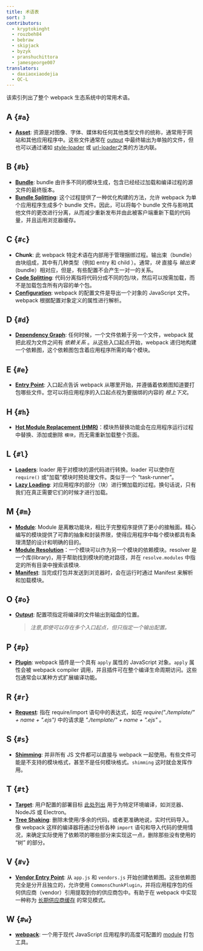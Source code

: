 ```yaml
---
title: 术语表
sort: 3
contributors:
  - kryptokinght
  - rouzbeh84
  - bebraw
  - skipjack
  - byzyk
  - pranshuchittora
  - jamesgeorge007
translators:
  - daxiaoxiaodejia
  - QC-L
---
```


该索引列出了整个 webpack 生态系统中的常用术语。

## A {`#a`}

- [**Asset**](/guides/asset-management/): 资源是对图像、字体、媒体和任何其他类型文件的统称，通常用于网站和其他应用程序中。这些文件通常在 [output](/glossary/#o) 中最终输出为单独的文件，但也可以通过诸如 [style-loader](/loaders/style-loader) 或 [url-loader](/loaders/url-loader)之类的方法内联。

## B {`#b`}

- [**Bundle**](/guides/getting-started/#creating-a-bundle): bundle 由许多不同的模块生成，包含已经经过加载和编译过程的源文件的最终版本。
- [**Bundle Splitting**](/guides/code-splitting): 这个过程提供了一种优化构建的方法，允许 webpack 为单个应用程序生成多个 bundle 文件。因此，可以将每个 bundle 文件与影响其他文件的更改进行分离，从而减少重新发布并由此被客户端重新下载的代码量，并且运用浏览器缓存。

## C {`#c`}

- **Chunk**: 此 webpack 特定术语在内部用于管理捆绑过程。输出束（bundle）由块组成，其中有几种类型（例如 entry 和 child ）。通常，_块_ 直接与 _输出束_ (bundle）相对应，但是，有些配置不会产生一对一的关系。
- [**Code Splitting**](/guides/code-splitting/): 代码分离指将代码分成不同的包/块，然后可以按需加载，而不是加载包含所有内容的单个包。
- [**Configuration**](/concepts/configuration/): webpack 的配置文件是导出一个对象的 JavaScript 文件。 webpack 根据配置对象定义的属性进行解析。

## D {`#d`}

- [**Dependency Graph**](/concepts/dependency-graph): 任何时候，一个文件依赖于另一个文件，webpack 就把此视为文件之间有 _依赖关系_ 。从这些入口起点开始，webpack 递归地构建一个依赖图，这个依赖图包含着应用程序所需的每个模块。

## E {`#e`}

- [**Entry Point**](/concepts/entry-points): 入口起点告诉 webpack 从哪里开始，并遵循着依赖图知道要打包哪些文件。您可以将应用程序的入口起点视为要捆绑的内容的 _根上下文_。

## H {`#h`}

- [**Hot Module Replacement (HMR)**](/concepts/hot-module-replacement)：模块热替换功能会在应用程序运行过程中替换、添加或删除 `模块`，而无需重新加载整个页面。

## L {`#l`}

- [**Loaders**](/concepts/loaders): loader 用于对模块的源代码进行转换。loader 可以使你在 `require()` 或"加载"模块时预处理文件。类似于一个 “task-runner”。
- [**Lazy Loading**](/guides/lazy-loading): 对应用程序的部分（块）进行懒加载的过程。换句话说，只有我们在真正需要它们的时候才进行加载。

## M {`#m`}

- [**Module**](/concepts/modules): Module 是离散功能块，相比于完整程序提供了更小的接触面。精心编写的模块提供了可靠的抽象和封装界限，使得应用程序中每个模块都具有条理清楚的设计和明确的目的。
- [**Module Resolution**](/concepts/module-resolution/)：一个模块可以作为另一个模块的依赖模块。resolver 是一个库(library)，用于帮助找到模块的绝对路径，并在 `resolve.modules` 中指定的所有目录中搜索该模块.
- [**Manifest**](/concepts/manifest): 当完成打包并发送到浏览器时，会在运行时通过 Manifest 来解析和加载模块。

## O {`#o`}

- [**Output**](/concepts/output): 配置项指定将编译的文件输出到磁盘的位置。
  > *注意,即使可以存在多个入口起点，但只指定一个输出配置。*

## P {`#p`}

- [**Plugin**](/concepts/plugins): webpack 插件是一个具有 `apply` 属性的 JavaScript 对象。`apply` 属性会被 webpack compiler 调用，并且插件可在整个编译生命周期访问。这些包通常会以某种方式扩展编译功能。

## R {`#r`}

- [**Request**](/guides/dependency-management/): 指在 require/import 语句中的表达式，如在 _require("./template/" + name + ".ejs")_ 中的请求是 _"./template/" + name + ".ejs"_ 。

## S {`#s`}

- [**Shimming**](/guides/shimming/): 并非所有 JS 文件都可以直接与 webpack 一起使用。有些文件可能是不支持的模块格式，甚至不是任何模块格式。`shimming` 这时就会发挥作用。

## T {`#t`}

- [**Target**](/configuration/target/): 用户配置的部署目标 [此处列出](/configuration/target/) 用于为特定环境编译，如浏览器、 NodeJS 或 Electron。
- [**Tree Shaking**](/guides/tree-shaking/): 删除未使用/多余的代码，或者更准确地说，实时代码导入。像 webpack 这样的编译器将通过分析各种 `import` 语句和导入代码的使用情况，来确定实际使用了依赖项的哪些部分来实现这一点，删除那些没有使用的 “树” 的部分。

## V {`#v`}

- [**Vendor Entry Point**](/concepts/entry-points/#separate-app-and-vendor-entries): 从 `app.js` 和 `vendors.js` 开始创建依赖图。这些依赖图完全是分开且独立的，允许使用 `CommonsChunkPlugin`，并将应用程序包的任何供应商（vendor）引用提取到你的供应商包中。有助于在 webpack 中实现一种称为 [长期供应商缓存](/guides/caching/) 的常见模式。

## W {`#w`}

- [**webpack**](/): 一个用于现代 JavaScript 应用程序的高度可配置的 [module](/concepts/modules) 打包工具。
